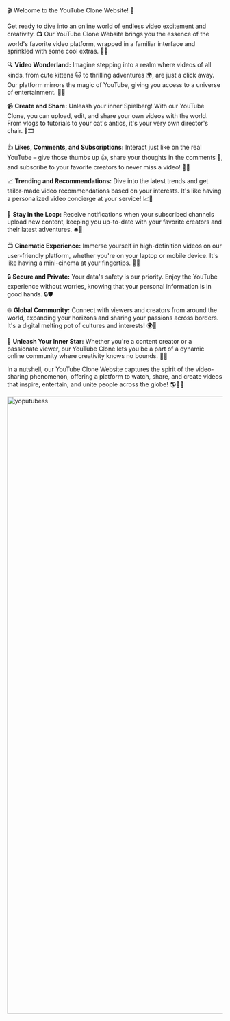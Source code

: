 🎬 Welcome to the YouTube Clone Website! 🌟

Get ready to dive into an online world of endless video excitement and creativity. 📺 Our YouTube Clone Website brings you the essence of the world's favorite video platform, wrapped in a familiar interface and sprinkled with some cool extras. 🎥🌐

🔍 **Video Wonderland:** Imagine stepping into a realm where videos of all kinds, from cute kittens 🐱 to thrilling adventures 🌍, are just a click away. Our platform mirrors the magic of YouTube, giving you access to a universe of entertainment. 🌈🚀

📹 **Create and Share:** Unleash your inner Spielberg! With our YouTube Clone, you can upload, edit, and share your own videos with the world. From vlogs to tutorials to your cat's antics, it's your very own director's chair. 🎥🎞️

👍 **Likes, Comments, and Subscriptions:** Interact just like on the real YouTube – give those thumbs up 👍, share your thoughts in the comments 💬, and subscribe to your favorite creators to never miss a video! 💌👏

📈 **Trending and Recommendations:** Dive into the latest trends and get tailor-made video recommendations based on your interests. It's like having a personalized video concierge at your service! 📈📣

🔔 **Stay in the Loop:** Receive notifications when your subscribed channels upload new content, keeping you up-to-date with your favorite creators and their latest adventures. 🛎️🎉

📺 **Cinematic Experience:** Immerse yourself in high-definition videos on our user-friendly platform, whether you're on your laptop or mobile device. It's like having a mini-cinema at your fingertips. 📱🍿

🔒 **Secure and Private:** Your data's safety is our priority. Enjoy the YouTube experience without worries, knowing that your personal information is in good hands. 🔒🛡️

🌐 **Global Community:** Connect with viewers and creators from around the world, expanding your horizons and sharing your passions across borders. It's a digital melting pot of cultures and interests! 🌍🤝

🎉 **Unleash Your Inner Star:** Whether you're a content creator or a passionate viewer, our YouTube Clone lets you be a part of a dynamic online community where creativity knows no bounds. 🌟🌈

In a nutshell, our YouTube Clone Website captures the spirit of the video-sharing phenomenon, offering a platform to watch, share, and create videos that inspire, entertain, and unite people across the globe! 🌎🎥🤩

<img width="1440" alt="yoputubess" src="https://github.com/Ozgur32/Youtube-Clone/assets/121760057/19b352c7-f0a4-4a86-a0ea-23b0801086ce">

